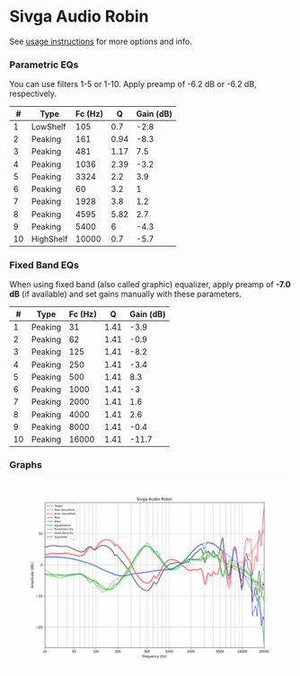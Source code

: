 # Sivga Audio Robin
See [usage instructions](https://github.com/jaakkopasanen/AutoEq#usage) for more options and info.

### Parametric EQs
You can use filters 1-5 or 1-10. Apply preamp of -6.2 dB or -6.2 dB, respectively.

|   # | Type      |   Fc (Hz) |    Q |   Gain (dB) |
|-----|-----------|-----------|------|-------------|
|   1 | LowShelf  |       105 | 0.7  |        -2.8 |
|   2 | Peaking   |       161 | 0.94 |        -8.3 |
|   3 | Peaking   |       481 | 1.17 |         7.5 |
|   4 | Peaking   |      1036 | 2.39 |        -3.2 |
|   5 | Peaking   |      3324 | 2.2  |         3.9 |
|   6 | Peaking   |        60 | 3.2  |         1   |
|   7 | Peaking   |      1928 | 3.8  |         1.2 |
|   8 | Peaking   |      4595 | 5.82 |         2.7 |
|   9 | Peaking   |      5400 | 6    |        -4.3 |
|  10 | HighShelf |     10000 | 0.7  |        -5.7 |

### Fixed Band EQs
When using fixed band (also called graphic) equalizer, apply preamp of **-7.0 dB** (if available) and set gains manually with these parameters.

|   # | Type    |   Fc (Hz) |    Q |   Gain (dB) |
|-----|---------|-----------|------|-------------|
|   1 | Peaking |        31 | 1.41 |        -3.9 |
|   2 | Peaking |        62 | 1.41 |        -0.9 |
|   3 | Peaking |       125 | 1.41 |        -8.2 |
|   4 | Peaking |       250 | 1.41 |        -3.4 |
|   5 | Peaking |       500 | 1.41 |         8.3 |
|   6 | Peaking |      1000 | 1.41 |        -3   |
|   7 | Peaking |      2000 | 1.41 |         1.6 |
|   8 | Peaking |      4000 | 1.41 |         2.6 |
|   9 | Peaking |      8000 | 1.41 |        -0.4 |
|  10 | Peaking |     16000 | 1.41 |       -11.7 |

### Graphs
![](./Sivga%20Audio%20Robin.png)
